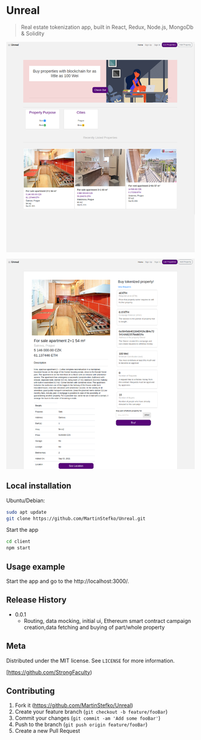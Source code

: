 


# Unreal

> Real estate tokenization app, built in React, Redux, Node.js, MongoDb & Solidity


![Unreal](/client/public/uploads/web1.png)

![Unreal](/client/public/uploads/web2.png)


## Local installation 

Ubuntu/Debian:

```sh
sudo apt update
git clone https://github.com/MartinStefko/Unreal.git
```


Start the app

```sh
cd client
npm start
```

## Usage example

Start the app and go to the http://localhost:3000/.


## Release History

* 0.0.1
    * Routing, data mocking, initial ui, Ethereum smart contract campaign creation,data fetching and buying of part/whole property


## Meta

Distributed under the MIT license. See ``LICENSE`` for more information.

[https://github.com/StrongFaculty)


## Contributing

1. Fork it (<https://github.com/MartinStefko/Unreal>)
2. Create your feature branch (`git checkout -b feature/fooBar`)
3. Commit your changes (`git commit -am 'Add some fooBar'`)
4. Push to the branch (`git push origin feature/fooBar`)
5. Create a new Pull Request